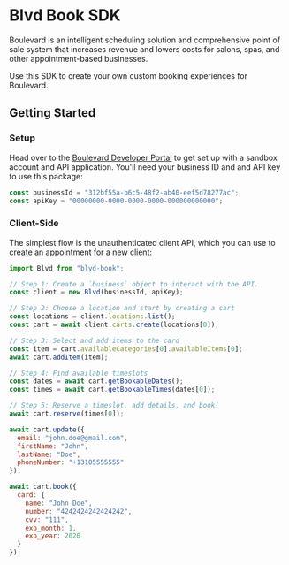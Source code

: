 # Blvd Book SDK

Boulevard is an intelligent scheduling solution and comprehensive point of sale system that increases revenue and lowers costs for salons, spas, and other appointment-based businesses.

Use this SDK to create your own custom booking experiences for Boulevard.

## Getting Started

### Setup

Head over to the [Boulevard Developer Portal](https://developers.joinblvd.com/getting-started/introduction) to get set up with a sandbox account and API application. You'll need your business ID and and API key to use this package:

```js
const businessId = "312bf55a-b6c5-48f2-ab40-eef5d78277ac";
const apiKey = "00000000-0000-0000-0000-000000000000";
```

### Client-Side

The simplest flow is the unauthenticated client API, which you can use to create an appointment for a new client:

```js
import Blvd from "blvd-book";

// Step 1: Create a `business` object to interact with the API.
const client = new Blvd(businessId, apiKey);

// Step 2: Choose a location and start by creating a cart
const locations = client.locations.list();
const cart = await client.carts.create(locations[0]);

// Step 3: Select and add items to the card
const item = cart.availableCategories[0].availableItems[0];
await cart.addItem(item);

// Step 4: Find available timeslots
const dates = await cart.getBookableDates();
const times = await cart.getBookableTimes(dates[0]);

// Step 5: Reserve a timeslot, add details, and book!
await cart.reserve(times[0]);

await cart.update({
  email: "john.doe@gmail.com",
  firstName: "John",
  lastName: "Doe",
  phoneNumber: "+13105555555"
});

await cart.book({
  card: {
    name: "John Doe",
    number: "4242424242424242",
    cvv: "111",
    exp_month: 1,
    exp_year: 2020
  }
});
```
